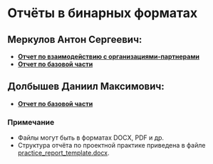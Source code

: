# Отчёты в бинарных форматах
## Меркулов Антон Сергеевич:
* **[Отчет по взаимодействию с организациями-партнерами](https://github.com/dro0nt/practice-2025-1/tree/main/reports/parthnership_Merkulov.docx)**
* **[Отчет по базовой части](https://github.com/dro0nt/practice-2025-1/blob/main/reports/%D0%9E%D1%82%D1%87%D0%B5%D1%82_%D0%9C%D0%B5%D1%80%D0%BA%D1%83%D0%BB%D0%BE%D0%B2%20%D0%90%D0%A1.pdf)**

## Долбышев Даниил Максимович:
* **[Отчет по базовой части](https://github.com/dro0nt/practice-2025-1/blob/main/reports/%D0%9E%D1%82%D1%87%D0%B5%D1%82_%D0%94%D0%BE%D0%BB%D0%B1%D1%8B%D1%88%D0%B5%D0%B2%20%D0%94%D0%9C.pdf)**

### Примечание
- Файлы могут быть в форматах DOCX, PDF и др.
- Структура отчёта по проектной практике приведена в файле [practice_report_template.docx](practice_report_template.docx).

